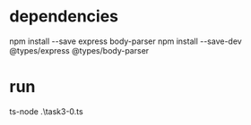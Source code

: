 # dependencies

npm install --save express body-parser
npm install --save-dev @types/express @types/body-parser

# run

ts-node .\task3-0.ts
